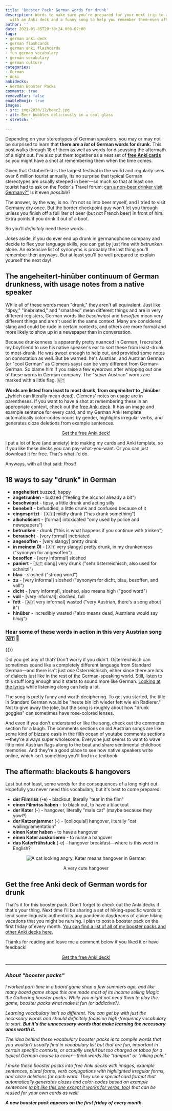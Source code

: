 ```yaml
---
title: 'Booster Pack: German words for drunk'
description: Words to make sure you're prepared for your next trip to a Biergarten,
  with an Anki deck and a funny song to help you remember them—even after a few drinks
author: ''
date: 2021-01-05T20:30:24.000-07:00
tags:
- german anki deck
- german flashcards
- german anki flashcards
- fun german vocabulary
- german vocabulary
- german culture
categories:
- German
- Anki
ankidecks:
- German Booster Packs
comments: true
removeBlur: false
enableEmoji: true
images:
- src: img/2020/12/beer2.jpg
- alt: Beer bubbles deliciously in a cool glass
- stretch: ''

---
```

Depending on your stereotypes of German speakers, you may or may not be surprised to learn that **there are a _lot_ of German words for drunk.** This post walks through 18 of them as well as words for discussing the aftermath of a night out. I've also put them together as a neat set of [**free Anki cards**](https://gum.co/booster-pack-drunk) so you might have a shot at remembering them when the time comes.

Given that Oktoberfest is the largest festival in the world and regularly sees over 6 million tourist annually, its no surprise that typical German stereotypes are usually steeped in beer—so much so that at least one tourist had to ask on the Fodor's Travel forum: [can a non-beer drinker visit Germany?"](https://www.fodors.com/community/europe/can-a-non-beer-drinker-visit-germany-207858/) Is it even _possible_?

The answer, by the way, is no. I'm not so into beer myself, and I tried to visit Germany dry once. But the border checkpoint guy won't let you through unless you finish off a full liter of beer (but not French beer) in front of him. Extra points if you drink it out of a boot.

So you'll _definitely_ need these words…

Jokes aside, if you do ever end up drunk in germanophone company and decide to flex your language skills, you can get by just fine with _betrunken_ alone. An extensive list of synonyms is probably the last thing you'll remember then anyways. But at least you'll be well prepared to explain yourself the next day!

## The angeheitert-hinüber continuum of German drunkness, with usage notes from a native speaker

While all of these words mean "drunk," they aren't all equivalent. Just like "tipsy," "inebriated," and "smashed" mean different things and are in very different registers, German words like _beschwipst_ and _besoffen_ mean very different things and aren't used in the same context. Many are considered slang and could be rude in certain contexts, and others are more formal and more likely to show up in a newspaper than in conversation.

Because drunkenness is apparently pretty nuanced in German, I recruited my boyfriend to use his native speaker's ear to sort these from least-drunk to most-drunk. He was sweet enough to help out, and provided some notes on connotation as well. But be warned: he's Austrian, and Austrian German (or "cool German" as Clemens says) can be very different from German-German. So blame him if you raise a few eyebrows after whipping out one of these words in German company. The "_super_ Austrian" words are marked with a little flag. :austria:

**Words are listed from least to most drunk, from _angeheitert_ to _hinüber _**(which can literally mean dead). Clemens' notes on usage are in parentheses. If you want to have a shot at remembering these in an appropriate context, check out the [free Anki deck](https://gum.co/ZsrPr). It has an image and example sentence for every card, and my German Anki template automatically color-codes nouns by gender, highlights irregular verbs, and generates cloze deletions from example sentences.

<center>

<script src="https://gumroad.com/js/gumroad.js"></script> <a class="gumroad-button" href="https://gum.co/ZsrPr">Get the free Anki deck!</a>

</center>

I put a lot of love (and anxiety) into making my cards and Anki template, so if you like these decks you can pay-what-you-want. Or you can just download it for free. That's what I'd do.

Anyways, with all that said: _Prost!_

## 18 ways to say "drunk" in German

* **angeheitert** buzzed, happy
* **angetrunken** - buzzed ("feeling the alcohol already a bit")
* **beschwipst** - tipsy, a little drunk and acting silly
* **benebelt** - befuddled, a little drunk and confused because of it
* **eingespritzt** - \[:austria:\] mildly drunk ("has drunk something")
* **alkoholisiert** - \[formal\] intoxicated "only used by police and newspapers")
* **betrunken** - drunk ("this is what happens if you continue with trinken")
* **berauscht** - \[very formal\] inebriated
* **angesoffen** - \[very slangy\] pretty drunk
* **in meinem Öl** - \[:austria: very slangy\] pretty drunk, in my drunkenness ("synonym for angesoffen")
* **besoffen** - \[very informal\] sloshed
* **paniert** - \[:austria: slang\] very drunk ("sehr österreichisch, also used for schnitzl")
* **blau** - sloshed ("strong word")
* **zu** - \[very informal\] sloshed ("synonym for dicht, blau, besoffen, and voll")
* **dicht** - \[very informal\], sloshed, also means high ("good word")
* **voll** - \[very informal\],  sloshed, full
* **fett** - \[:austria: very informal\] wasted ("very Austrian, there's a song about it")
* **hinüber** - incredibly wasted ("also means dead, Austrians would say _hinig_")

### Hear some of these words in action in this very Austrian song :austria: :beers:

{{<youtube JXv8jITG-OQ>}}

Did you get any of that? Don't worry if you didn't. Österreichisch can sometimes sound like a completely different language from Standard German—and there isn't just _one_ Österreichisch, either since there are lots of dialects just like in the rest of the German-speaking world. Still, listen to this stuff long enough and it starts to sound more like German. [Looking at the lyrics](https://www.songtexte.com/songtext/wolfgang-ambros/heut-bin-i-wieder-fett-wie-ein-radierer-3b99a8cc.html) while listening along can help a lot.

The song is pretty funny and worth deciphering. To get you started, the title in Standard German would be "heute bin ich wieder fett wie ein Radierer." Not to give away the joke, but the song is roughly about how  "drunk goggles" can sometimes have rose-colored lenses.

And even if you don't understand or like the song, check out the comments section for a laugh. The comments sections on old Austrian songs are like some kind of bizzare oasis in the filth ocean of youtube comments sections—they're always super wholesome. Everyone just seems to want to wave little mini Austrian flags along to the beat and share sentimental childhood memories. And they're a good place to see how native speakers write online, which isn't something you'll find in a textbook.

## The aftermath: blackouts & hangovers

Last but not least, some words for the consequences of a long night out. Hopefully you never need this vocabulary, but it's best to come prepared:

* **der Filmriss** (-e) - blackout, literally "tear in the film"
* **einen Filmriss haben** - to black out, to have a blackout
* **der Kater** (-) - hangover, literally "male cat" (maybe because they yowl?)
* **der Katzenjammer** (-) - \[colloquial\] hangover, literally "cat wailing/lamentation"
* **einen Kater haben** - to have a hangover
* **einen Kater auskurieren** - to nurse a hangover
* **das Katerfrühstuck** (-e) - hangover breakfast—where is this word in English?

<center>

![A cat looking angry. Kater means hangover in German](/img/2021/1/angrycat.jpg)

A very cute hangover

</center>

## Get the free Anki deck of German words for drunk

That's it for this booster pack. Don't forget to check out the Anki decks if that's your thing. Next time I'll be sharing a set of hiking-specific words to lend some linguistic authenticity any pandemic daydreams of alpine hiking vacations that you might be nursing. I plan to post a booster pack on the first friday of every month. [You can find a list of all of my booster packs and other Anki decks here](/ankidecks/).

Thanks for reading and leave me a comment below if you liked it or have feedback!

<center>

<script src="https://gumroad.com/js/gumroad.js"></script>

<a class="gumroad-button" href="https://gum.co/ZsrPr">Get the free Anki deck!</a>

</center>

<hr>

### _About "booster packs"_

_I worked part-time in a board game shop a few summers ago, and like many board game shops this one made most of its income selling Magic the Gathering booster packs. While you might not need them to play the game, booster packs what make it fun (or addictive?)._

_Learning vocabulary isn't so different. You can get by with just the necessary words and should definitely focus on high-frequency vocabulary to start. **But it's the unnecessary words that make learning the necessary ones worth it.**_

_The idea behind these vocabulary booster packs is to compile words that you wouldn't usually find in vocabulary list but that are fun, important in certain specific contexts, or actually useful but too charged or taboo for a typical German course to cover—think words like "tampon" or "hiking pole."_

_I make these booster packs into free Anki decks with images, example sentences, plural forms, verb conjugations with highlighted irregular forms, and cloze deletions for each word. They use a special card format that automatically generates clozes and color-codes based on example sentences (_[_a bit like this one except it works for verbs, too_](http://localhost:1313/blog/anki-format-for-german-that-automatically-generates-cloze-deletions-and-color-codes-nouns/)_) that can be reused for your own cards as well!_

**_A new booster pack appears on the first friday of every month._**